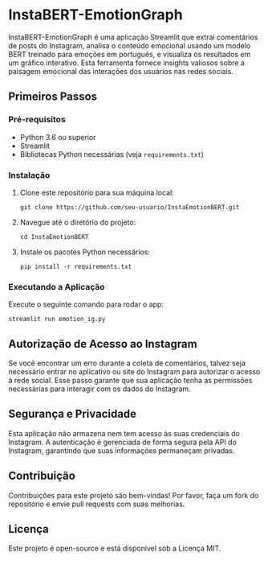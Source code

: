 # InstaBERT-EmotionGraph

InstaBERT-EmotionGraph é uma aplicação Streamlit que extrai comentários de posts do Instagram, analisa o conteúdo emocional usando um modelo BERT treinado para emoções em português, e visualiza os resultados em um gráfico interativo. Esta ferramenta fornece insights valiosos sobre a paisagem emocional das interações dos usuários nas redes sociais.

## Primeiros Passos

### Pré-requisitos
- Python 3.6 ou superior
- Streamlit
- Bibliotecas Python necessárias (veja `requirements.txt`)

### Instalação
1. Clone este repositório para sua máquina local:
   ```
   git clone https://github.com/seu-usuario/InstaEmotionBERT.git
   ```
2. Navegue até o diretório do projeto:
   ```
   cd InstaEmotionBERT
   ```
3. Instale os pacotes Python necessários:
   ```
   pip install -r requirements.txt
   ```

### Executando a Aplicação
Execute o seguinte comando para rodar o app:
```
streamlit run emotion_ig.py
```

## Autorização de Acesso ao Instagram
Se você encontrar um erro durante a coleta de comentários, talvez seja necessário entrar no aplicativo ou site do Instagram para autorizar o acesso à rede social. Esse passo garante que sua aplicação tenha as permissões necessárias para interagir com os dados do Instagram.

## Segurança e Privacidade
Esta aplicação não armazena nem tem acesso às suas credenciais do Instagram. A autenticação é gerenciada de forma segura pela API do Instagram, garantindo que suas informações permaneçam privadas.

## Contribuição
Contribuições para este projeto são bem-vindas! Por favor, faça um fork do repositório e envie pull requests com suas melhorias.

## Licença
Este projeto é open-source e está disponível sob a Licença MIT.
